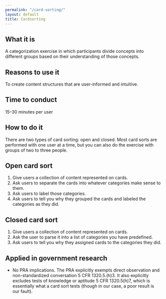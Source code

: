 ```yaml
---
permalink: "/card-sorting/"
layout: default
title: Cardsorting
---
```


## What it is

A categorization exercise in which participants divide concepts into different groups based on their understanding of those concepts. 

## Reasons to use it

To create content structures that are user-informed and intuitive.


## Time to conduct

15–30 minutes per user


## How to do it

There are two types of card sorting: open and closed. Most card sorts are performed with one user at a time, but you can also do the exercise with groups of two to three people.


## Open card sort

1. Give users a collection of content represented on cards.
2. Ask users to separate the cards into whatever categories make sense to them. 
3. Ask users to label those categories. 
4. Ask users to tell you why they grouped the cards and labeled the categories as they did.


## Closed card sort

1. Give users a collection of content represented on cards.
2. Ask the user to parse it into a list of categories you have predefined.
3. Ask users to tell you why they assigned cards to the categories they did.


## Applied in government research

-  No PRA implications. The PRA explicitly exempts direct observation and non-standardized conversation 5 CFR 1320.5.(h)3. It also explicitly excludes tests of knowledge or aptitude 5 CFR 1320.5(h)7, which is essentially what a card sort tests (though in our case, a poor result is our fault).
